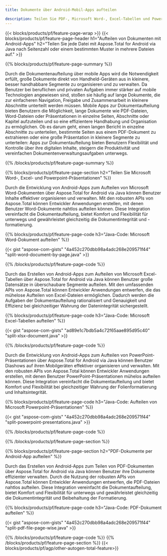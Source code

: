 ```yaml
---
title: Dokumente über Android-Mobil-Apps aufteilen 

description: Teilen Sie PDF-, Microsoft Word-, Excel-Tabellen und PowerPoint-Präsentationen über Ihre Android-Anwendung. Teilen Sie das Dokument nach Seitenzahl oder einem vordefinierten Muster auf.
---
```


{{< blocks/products/pf/feature-page-wrap >}}
{{< blocks/products/pf/feature-page-header h1="Aufteilen von Dokumenten mit Android-Apps" h2="Teilen Sie jede Datei mit Aspose.Total for Android via Java nach Seitenzahl oder einem bestimmten Muster in mehrere Dateien auf." >}}

{{% blocks/products/pf/feature-page-summary %}}

Durch die Dokumentenaufteilung über mobile Apps wird die Notwendigkeit erfüllt, große Dokumente direkt von Handheld-Geräten aus in kleinere, besser handhabbare Segmente zu organisieren und zu verwalten. Da Benutzer bei beruflichen und privaten Aufgaben immer stärker auf mobile Technologien angewiesen sind, stoßen sie häufig auf lange Dokumente, die zur einfacheren Navigation, Freigabe und Zusammenarbeit in kleinere Abschnitte unterteilt werden müssen. Mobile Apps zur Dokumentaufteilung bieten Benutzern die Möglichkeit, lange Dokumente wie PDF-Dateien, Word-Dateien oder Präsentationen in einzelne Seiten, Abschnitte oder Kapitel aufzuteilen und so eine effizientere Handhabung und Organisation zu ermöglichen. Ob es darum geht, einen langen Bericht in einzelne Abschnitte zu unterteilen, bestimmte Seiten aus einem PDF-Dokument zu extrahieren oder eine große Präsentation in kleinere Segmente zu unterteilen: Apps zur Dokumentaufteilung bieten Benutzern Flexibilität und Kontrolle über ihre digitalen Inhalte, steigern die Produktivität und vereinfachen Dokumentenverwaltungsaufgaben unterwegs.

{{% /blocks/products/pf/feature-page-summary  %}}

{{% blocks/products/pf/feature-page-section  h2="Teilen Sie Microsoft Word-, Excel- und Powerpoint-Präsentationen" %}}

Durch die Entwicklung von Android-Apps zum Aufteilen von Microsoft Word-Dokumenten über Aspose.Total for Android via Java können Benutzer Inhalte effektiver organisieren und verwalten. Mit den robusten APIs von Aspose.Total können Entwickler Anwendungen erstellen, mit denen Benutzer Word-Dokumente nahtlos aufteilen können. Diese Integration vereinfacht die Dokumentaufteilung, bietet Komfort und Flexibilität für unterwegs und gewährleistet gleichzeitig die Dokumentintegrität und -formatierung.

{{% blocks/products/pf/feature-page-code h3="Java-Code: Microsoft Word-Dokument aufteilen" %}}

{{< gist "aspose-com-gists" "4a452c270dbb98a4adc268e209571f44" "split-word-document-by-page.java" >}}

{{% /blocks/products/pf/feature-page-code  %}}

Durch das Erstellen von Android-Apps zum Aufteilen von Microsoft Excel-Tabellen über Aspose.Total for Android via Java können Benutzer große Datensätze in überschaubare Segmente aufteilen. Mit den umfassenden APIs von Aspose.Total können Entwickler Anwendungen entwerfen, die das mühelose Aufteilen von Excel-Dateien ermöglichen. Dadurch werden die Aufgaben der Dokumentaufteilung rationalisiert und Genauigkeit und Effizienz bei gleichzeitiger Wahrung der Datenintegrität sichergestellt.


{{% blocks/products/pf/feature-page-code h3="Java-Code: Microsoft Excel-Tabellen aufteilen" %}}

{{< gist "aspose-com-gists" "ad89e1c7bdb5a4c72f65aae895d95c40" "split-xlsx-document.java" >}}

{{% /blocks/products/pf/feature-page-code  %}}

Durch die Entwicklung von Android-Apps zum Aufteilen von PowerPoint-Präsentationen über Aspose.Total for Android via Java können Benutzer Diashows auf ihren Mobilgeräten effektiver organisieren und verwalten. Mit den robusten APIs von Aspose.Total können Entwickler Anwendungen erstellen, mit denen Benutzer PowerPoint-Präsentationen mühelos aufteilen können. Diese Integration vereinfacht die Dokumentaufteilung und bietet Komfort und Flexibilität bei gleichzeitiger Wahrung der Folienformatierung und Inhaltsintegrität.

{{% blocks/products/pf/feature-page-code h3="Java-Code: Aufteilen von Microsoft Powerpoint-Präsentationen" %}}

{{< gist "aspose-com-gists" "4a452c270dbb98a4adc268e209571f44" "split-powerpoint-presentations.java" >}}

{{% /blocks/products/pf/feature-page-code  %}}

{{% /blocks/products/pf/feature-page-section %}}

{{% blocks/products/pf/feature-page-section  h2="PDF-Dokumente per Android-App aufteilen" %}}

Durch das Erstellen von Android-Apps zum Teilen von PDF-Dokumenten über Aspose.Total for Android via Java können Benutzer ihre Dokumente effizienter verwalten. Durch die Nutzung der robusten APIs von Aspose.Total können Entwickler Anwendungen entwerfen, die PDF-Dateien nahtlos aufteilen. Diese Integration vereinfacht die Dokumentaufteilung, bietet Komfort und Flexibilität für unterwegs und gewährleistet gleichzeitig die Dokumentintegrität und Beibehaltung der Formatierung.

{{% blocks/products/pf/feature-page-code h3="Java-Code: PDF-Dokument aufteilen" %}}

{{< gist "aspose-com-gists" "4a452c270dbb98a4adc268e209571f44" "split-pdf-file-page-wise.java" >}}

{{% /blocks/products/pf/feature-page-code  %}}
{{% /blocks/products/pf/feature-page-section %}}
{{< blocks/products/pf/agp/other-autogen-total-feature>}}